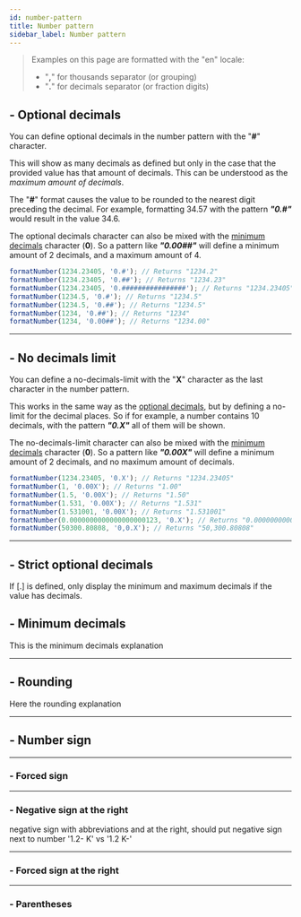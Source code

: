 ```yaml
---
id: number-pattern
title: Number pattern
sidebar_label: Number pattern
---
```


> Examples on this page are formatted with the "en" locale:
> - "**,**" for thousands separator (or grouping)
> - "**.**" for decimals separator (or fraction digits)

## - Optional decimals

You can define optional decimals in the number pattern with the "**#**" character.  

This will show as many decimals as defined but only in the case that the provided value has that amount of decimals.
This can be understood as the *maximum amount of decimals*.

<!-- Note that this specifier never displays a zero that is not a significant digit, even if zero is the only digit in the string. It will display zero only if it is a significant digit in the number that is being displayed. -->

The "**#**" format causes the value to be rounded to the nearest digit preceding the decimal. For example, formatting 34.57 with the pattern ***"0.#"*** would result in the value 34.6.  

The optional decimals character can also be mixed with the [minimum decimals](#--minimum-decimals) character (**0**). So a pattern like ***"0.00##"*** will define a minimum amount of 2 decimals, and a maximum amount of 4.  

```javascript
formatNumber(1234.23405, '0.#'); // Returns "1234.2"
formatNumber(1234.23405, '0.##'); // Returns "1234.23"
formatNumber(1234.23405, '0.################'); // Returns "1234.23405"
formatNumber(1234.5, '0.#'); // Returns "1234.5"
formatNumber(1234.5, '0.##'); // Returns "1234.5"
formatNumber(1234, '0.##'); // Returns "1234"
formatNumber(1234, '0.00##'); // Returns "1234.00"
```

<!-- :::caution
**numeraljs** uses "**[0]**" for optional decimals (e.g. `numeral(1234.5).format('0.0[00]')`). But **numerable** uses "**#**".  
So `numeral(1234.5).format('0.0[00]')` equals to `formatNumber(1234.5, '0.0##')`. In any case, if you are migrating your application from numeraljs to numerable, we provide support for the numeral optional decimals syntax, so a pattern like "0.0[00]" will still work on numerable. But take into account that this support is already deprecated in numerable, and it will be removed in next versions.
```javascript
numeral(1234.5).format('0.[00]') === formatNumber(1234.5, '0.##'); // true

formatNumber(1234.5, '0.[00]'); // It still works. Returns "1234.5"
formatNumber(1234.5, '0.##');   // Same as previous line
```
::: -->

---



## - No decimals limit

You can define a no-decimals-limit with the "**X**" character as the last character in the number pattern.  

This works in the same way as the [optional decimals](#--optional-decimals), but by defining a no-limit for the decimal places. So if for example, a number contains 10 decimals, with the pattern ***"0.X"*** all of them will be shown.

The no-decimals-limit character can also be mixed with the [minimum decimals](#--minimum-decimals) character (**0**). So a pattern like ***"0.00X"*** will define a minimum amount of 2 decimals, and no maximum amount of decimals.  

```javascript
formatNumber(1234.23405, '0.X'); // Returns "1234.23405"
formatNumber(1, '0.00X'); // Returns "1.00"
formatNumber(1.5, '0.00X'); // Returns "1.50"
formatNumber(1.531, '0.00X'); // Returns "1.531"
formatNumber(1.531001, '0.00X'); // Returns "1.531001"
formatNumber(0.0000000000000000000123, '0.X'); // Returns "0.0000000000000000000123"
formatNumber(50300.80808, '0,0.X'); // Returns "50,300.80808"
```

---



## - Strict optional decimals

If [.] is defined, only display the minimum and maximum decimals if the value has decimals.



## - Minimum decimals

This is the minimum decimals explanation

---



## - Rounding

Here the rounding explanation

---



## - Number sign

---



### - Forced sign

---



### - Negative sign at the right  

negative sign with abbreviations and at the right, should put negative sign next to number '1.2- K' vs '1.2 K-'

---



### - Forced sign at the right

---



### - Parentheses
